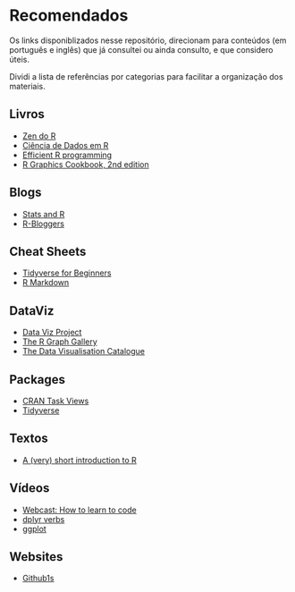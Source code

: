 # Recomendados

Os links disponiblizados nesse repositório, direcionam para conteúdos (em português e inglês) 
que já consultei ou ainda consulto, e que considero úteis.

Dividi a lista de referências por categorias para facilitar a organização dos materiais.

## Livros

- [Zen do R](https://curso-r.github.io/zen-do-r/index.html)
- [Ciência de Dados em R](https://livro.curso-r.com/index.html)
- [Efficient R programming](https://csgillespie.github.io/efficientR/)
- [R Graphics Cookbook, 2nd edition](https://r-graphics.org/)

## Blogs

- [Stats and R](https://statsandr.com/)
- [R-Bloggers](https://www.r-bloggers.com)

## Cheat Sheets

- [Tidyverse for Beginners](https://datacamp-community-prod.s3.amazonaws.com/e63a8f6b-2aa3-4006-89e0-badc294b179c)
- [R Markdown](https://www.rstudio.com/wp-content/uploads/2015/02/rmarkdown-cheatsheet.pdf)

## DataViz

- [Data Viz Project](https://datavizproject.com/)
- [The R Graph Gallery](http://www.r-graph-gallery.com/)
- [The Data Visualisation Catalogue](https://datavizcatalogue.com/about.html)

## Packages

- [CRAN Task Views](https://cran.r-project.org/web/views/)
- [Tidyverse](https://www.tidyverse.org/)

## Textos

- [A (very) short introduction to R](https://cran.r-project.org/doc/contrib/Torfs+Brauer-Short-R-Intro.pdf)

## Vídeos

- [Webcast: How to learn to code](https://www.nature.com/articles/d41586-021-01638-z)
- [dplyr verbs](https://calmcode.io/dplyr-verbs/introduction.html)
- [ggplot](https://calmcode.io/ggplot/introduction.html)

## Websites

- [Github1s](https://calmcode.io/websites/github1s.html)
